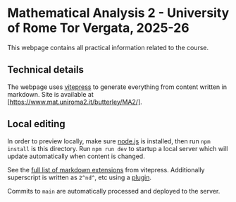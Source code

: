 # Mathematical Analysis 2 - University of Rome Tor Vergata, 2025-26

This webpage contains all practical information related to the course.

## Technical details

The webpage uses [vitepress](https://vitepress.dev) to generate everything from content written in markdown. Site is available at [https://www.mat.uniroma2.it/butterley/MA2/].

## Local editing

In order to preview locally, make sure [node.js](https://nodejs.org/en) is installed, then run `npm install` is this directory. Run `npm run dev` to startup a local server which will update automatically when content is changed.

See the [full list of markdown extensions](https://vitepress.dev/guide/markdown) from vitepress. Additionally superscript is written as `2^nd^`, etc using a [plugin](https://github.com/markdown-it/markdown-it-sup).

Commits to `main` are automatically processed and deployed to the server.
